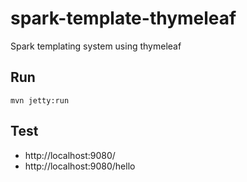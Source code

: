 spark-template-thymeleaf
=======================

Spark templating system using thymeleaf

## Run

```
mvn jetty:run
```

## Test

 - http://localhost:9080/
 - http://localhost:9080/hello
